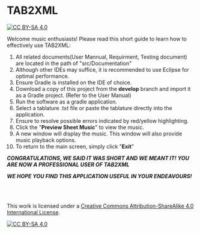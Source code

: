# TAB2XML

[![CC BY-SA 4.0][cc-by-sa-shield]][cc-by-sa]

Welcome music enthusiasts! Please read this short guide to learn how to effectively use TAB2XML:

1. All related documents(User Mannual, Requirment, Testing document) are located in the path of "src/Documentation"
2. Although other IDEs may suffice, it is recommended to use Eclipse for optimal performance.
3. Ensure Gradle is installed on the IDE of choice.
4. Download a copy of this project from the <b>develop</b> branch and import it as a Gradle project. (Refer to the User Manual)
5. Run the software as a gradle application.
6. Select a tablature .txt file or paste the tablature directly into the application.
7. Ensure to resolve possible errors indicated by red/yellow highlighting.
8. Click the "<b>Preview Sheet Music</b>" to view the music.
9. A new window will display the music. This window will also provide music playback options.
10. To return to the main screen, simply click "<b>Exit</b>"

<b><i><p>CONGRATULATIONS, WE SAID IT WAS SHORT AND WE MEANT IT! YOU ARE NOW A PROFESSIONAL USER OF TAB2XML</p>
  <p>WE HOPE YOU FIND THIS APPLICATION USEFUL IN YOUR ENDEAVOURS! </p></i></b>

</br>
</br>

This work is licensed under a
[Creative Commons Attribution-ShareAlike 4.0 International License][cc-by-sa].

[![CC BY-SA 4.0][cc-by-sa-image]][cc-by-sa]

[cc-by-sa]: http://creativecommons.org/licenses/by-sa/4.0/
[cc-by-sa-image]: https://licensebuttons.net/l/by-sa/4.0/88x31.png
[cc-by-sa-shield]: https://img.shields.io/badge/License-CC%20BY--SA%204.0-lightgrey.svg
